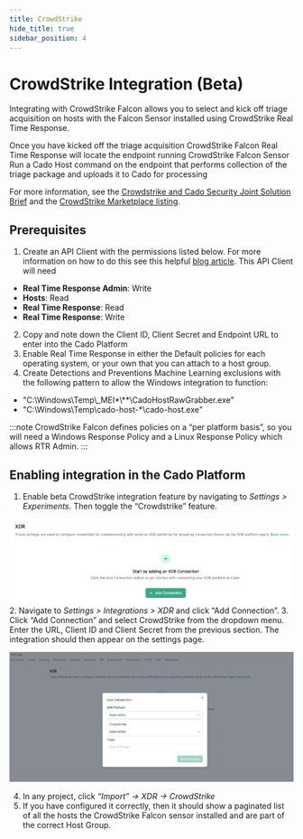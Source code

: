 ```yaml
---
title: CrowdStrike
hide_title: true
sidebar_position: 4
---
```


# CrowdStrike Integration (Beta)

Integrating with CrowdStrike Falcon allows you to select and kick off triage acquisition on hosts with the Falcon Sensor installed using CrowdStrike Real Time Response.

Once you have kicked off the triage acquisition CrowdStrike Falcon Real Time Response will locate the endpoint running CrowdStrike Falcon Sensor
Run a Cado Host command on the endpoint that performs collection of the triage package and uploads it to Cado for processing

For more information, see the [Crowdstrike and Cado Security Joint Solution Brief](https://offers.cadosecurity.com/cado-security-and-crowdstrike-integration) and the [CrowdStrike Marketplace listing](https://marketplace.crowdstrike.com/listings/the-cado-platform).

## Prerequisites
1. Create an API Client with the permissions listed below. For more information on how to do this see this helpful [blog article](https://www.crowdstrike.com/blog/tech-center/get-access-falcon-apis/). This API Client will need 
- **Real Time Response Admin**: Write
- **Hosts**: Read
- **Real Time Response**: Read
- **Real Time Response**: Write
2. Copy and note down the Client ID,  Client Secret and Endpoint URL to enter into the Cado Platform
3. Enable Real Time Response in either the Default policies for each operating system, or your own that you can attach to a host group.
4. Create Detections and Preventions Machine Learning exclusions with the following pattern to allow the Windows integration to function:
- "C:\Windows\Temp\\_MEI*\\**\CadoHostRawGrabber.exe"
- "C:\Windows\Temp\cado-host-*\cado-host.exe"

:::note
 CrowdStrike Falcon defines policies on a “per platform basis”, so you  will need a Windows Response Policy and a Linux Response Policy which allows RTR Admin.
:::

## Enabling integration in the Cado Platform

1. Enable beta CrowdStrike integration feature by navigating to *Settings > Experiments*. Then toggle the “Crowdstrike” feature.

![beta crowstrike setting](/img/beta-settings-crowdstrike.png)
2. Navigate to *Settings > Integrations > XDR* and click “Add Connection”.
3. Click “Add Connection” and select CrowdStrike from the dropdown menu.
Enter the URL, Client ID and Client Secret from the previous section. The integration should then appear on the settings page.

![crowdstrike dropdown](/img/crowdstrike-xdr-dropdown.png)

4. In any project, click *“Import” -> XDR -> CrowdStrike*
5. If you have configured it correctly, then it should show a paginated list of all the hosts the CrowdStrike Falcon sensor installed and are part of the correct Host Group.

